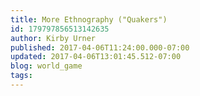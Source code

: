 ```yaml
---
title: More Ethnography ("Quakers")
id: 179797856513142635
author: Kirby Urner
published: 2017-04-06T11:24:00.000-07:00
updated: 2017-04-06T13:01:45.512-07:00
blog: world_game
tags: 
---
```


